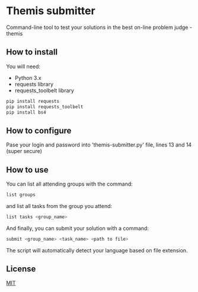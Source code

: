 # Themis submitter

Command-line tool to test your solutions in the best on-line problem judge - themis

## How to install

You will need:

- Python 3.x
- requests library
- requests_toolbelt library

```bash
pip install requests
pip install requests_toolbelt
pip install bs4
```

## How to configure

Pase your login and password into 'themis-submitter.py' file, lines 13 and 14 (super secure)

## How to use

You can list all attending groups with the command:

```bash
list groups
```

and list all tasks from the group you attend:

```bash
list tasks <group_name>
```

And finally, you can submit your solution with a command:

```bash
submit <group_name> <task_name> <path to file>
```

The script will automatically detect your language based on file extension.

## License

[MIT](./LICENSE)
